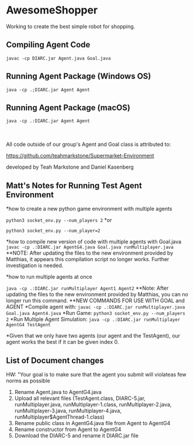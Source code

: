 # AwesomeShopper

Working to create the best simple robot for shopping.

## Compiling Agent Code
`javac -cp DIARC.jar Agent.java Goal.java`

## Running Agent Package (Windows OS)
`java -cp .;DIARC.jar Agent Agent `
  
## Running Agent Package (macOS)
`java -cp .:DIARC.jar Agent Agent `
<br/>
<br/>
<br/>


All code outside of our group's Agent and Goal class is attributed to:

https://github.com/teahmarkstone/Supermarket-Environment

developed by Teah Markstone and Daniel Kasenberg


## Matt's Notes for Running Test Agent Environment
*how to create a new python game environment with multiple agents

`python3 socket_env.py --num_players 2` 
    *or

`python3 socket_env.py --num_player=2`

*how to compile new version of code with multiple agents with Goal.java
    `javac -cp .:DIARC.jar AgentG4.java Goal.java runMultiplayer.java`
**NOTE: After updating the files to the new environment provided by Matthias, it appears this compilation script no longer works.  Further investigation is needed.

*how to run multiple agents at once 

`java -cp .:DIARC.jar runMultiplayer Agent1 Agent2`
**Note: After updating the files to the new environment provided by Matthias, you can no longer run this command.
**NEW COMMANDS FOR USE WITH GOAL and AGENT
    *Compile agent with: `javac -cp .:DIARC.jar runMultiplayer.java Goal.java Agent4.java`
    *Run Game: `python3 socket_env.py --num_players 2`
    *Run Multiple Agent Simulation: `java -cp .:DIARC.jar runMultiplayer AgentG4 TestAgent`

*Given that we only have two agents (our agent and the TestAgent), our agent works the best if it can be given index 0. 

## List of Document changes 
HW: "Your goal is to make sure that the agent you submit will violateas few norms as possible
1. Rename Agent.java to AgentG4.java
2. Upload all relevant files (TestAgent.class, DIARC-5.jar, runMultiplayer.java, runMultiplayer-1.class, runMultiplayer-2.java, runMultiplayer-3.java, runMultiplayer-4.java,  runMultiplayer$AgentThread-1.class)
3. Rename public class in AgentG4.java file from Agent to AgentG4
4. Rename constructor from Agent to AgentG4
5. Download the DIARC-5 and rename it DIARC.jar file

